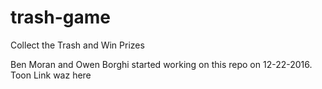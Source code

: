 # trash-game
Collect the Trash and Win Prizes

Ben Moran and Owen Borghi started working on this repo on 12-22-2016.
Toon Link waz here 
